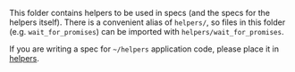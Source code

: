 This folder contains helpers to be used in specs (and the specs for the helpers itself).
There is a convenient alias of `helpers/`, so files in this folder (e.g. `wait_for_promises`) can be imported
with `helpers/wait_for_promises`. 

If you are writing a spec for `~/helpers` application code, please place it in [helpers](../helpers).
